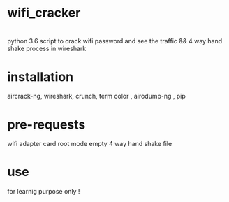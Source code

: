# wifi_cracker

#
python 3.6 script to crack wifi password and see the traffic && 4 way hand shake process in wireshark

# installation

aircrack-ng,  wireshark, crunch, term color , airodump-ng , pip

# pre-requests

wifi adapter card
root mode
empty 4 way hand shake file

# use

for learnig purpose only ! 

